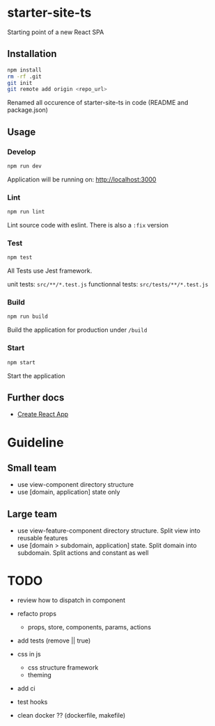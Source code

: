 # starter-site-ts

Starting point of a new React SPA

## Installation
```sh
npm install
rm -rf .git
git init
git remote add origin <repo_url>
```

Renamed all occurence of starter-site-ts in code (README and package.json)

## Usage

### Develop
```js
npm run dev
```
Application will be running on: [http://localhost:3000](http://localhost:3000)

### Lint
```sh
npm run lint
```
Lint source code with eslint.
There is also a `:fix` version

### Test
```sh
npm test
```
All Tests use Jest framework.

unit tests: `src/**/*.test.js`
functionnal tests: `src/tests/**/*.test.js`

### Build
```sh
npm run build
```
Build the application for production under `/build`

### Start
```sh
npm start
```
Start the application

## Further docs
- [Create React App](https://github.com/facebookincubator/create-react-app)

# Guideline

## Small team
- use view-component directory structure
- use [domain, application] state only

## Large team
- use view-feature-component directory structure. Split view into reusable features
- use [domain > subdomain, application] state. Split domain into subdomain. Split actions and constant as well

# TODO
- review how to dispatch in component

- refacto props
  - props, store, components, params, actions
- add tests (remove || true)
- css in js
  - css structure framework
  - theming
- add ci
- test hooks
- clean docker ?? (dockerfile, makefile)
